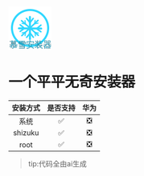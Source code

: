 ![image](https://github.com/yzd1234/muxueanzhuangqi/blob/main/app/src/main/res/mipmap-anydpi-v26/icon.png?raw=true)
  # 一个平平无奇安装器
|安装方式|是否支持|华为|
|:---:|:---:|:---:|
|  系统  |    ✅  |❎|
|shizuku |    ✅  |❎|
|  root  |    ✅  |❎|
>tip:代码全由ai生成
